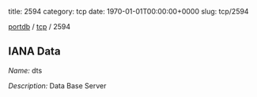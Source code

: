 title: 2594
category: tcp
date: 1970-01-01T00:00:00+0000
slug: tcp/2594

[portdb](/) / [tcp](/category/tcp.html) / 2594


## IANA Data

_Name:_ dts

_Description:_ Data Base Server

